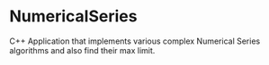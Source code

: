 # NumericalSeries
C++ Application that implements various complex Numerical Series algorithms and also find their max limit.
